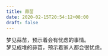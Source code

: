 ```yaml
---
title: 蒜苗
date: 2020-02-15T20:54:12+08:00
draft: false
---
```


梦见蒜苗，预示着会有忧虑的事情。<br>
梦见成堆的蒜苗，预示着家人都会很忧虑。<br>
